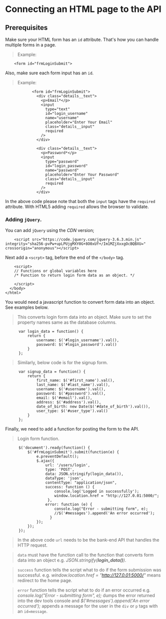 # Connecting an HTML page to the API

## Prerequisites

Make sure your HTML form has an `id` attribute. That's how you can handle multiple forms in a page.

> Example:
```
    <form id="frmLoginSubmit">
```

Also, make sure each form input has an `id`.
> Example:
```
            <form id="frmLoginSubmit">
              <div class="details__text">
                <p>Email*</p>
                <input
                  type="text"
                  id="login_username"
                  name="username"
                  placeholder="Enter Your Email"
                  class="details__input"
                  required
                />
              </div>

              <div class="details__text">
                <p>Password*</p>
                <input
                  type="password"
                  id="login_password"
                  name="password"
                  placeholder="Enter Your Password"
                  class="details__input"
                  required
                />
              </div>

```

In the above code please note that both the `input` tags have the `required` attribute. With HTML5 adding `required` allows the browser to validate.

### Adding `jQuery`.

You can add `jQuery` using the _CDN_ version;

```
    <script src="https://code.jquery.com/jquery-3.6.3.min.js" integrity="sha256-pvPw+upLPUjgMXY0G+8O0xUf+/Im1MZjXxxgOcBQBXU=" crossorigin="anonymous"></script>
```

Next add a `<scrpt>` tag, before the end of the `</body>` tag.

```
    <script>
    // Functions or global variables here
    /* Function to return login form data as an object. */

    </script>
  </body>
</html>
```

You would need a javascript function to convert form data into an object. See examples below.

> This converts login form data into an object. Make sure to set the property names same as the database columns.
```
      var login_data = function() {
          return {
              username: $('#login_username').val(),
              password: $('#login_password').val()
          }
      };
```

> Similarly, below code is for the signup form.
```
      var signup_data = function() {
          return {
              first_name: $('#first_name').val(),
              last_name: $('#last_name').val(),
              username: $('#username').val(),
              password: $('#password').val(),
              email: $('#email').val(),
              address: $('#address').val(),
              date_of_birth: new Date($('#date_of_birth').val()),
              user_type: $('#user_type').val()
          }
      };
```

Finally, we need to add a function for posting the form to the API.
> Login form function.
```
      $('document').ready(function() {
          $('#frmLoginSubmit').submit(function(e) {
              e.preventDefault();
              $.ajax({
                  url: '/users/login',
                  type: 'POST',
                  data: JSON.stringify(login_data()),
                  dataType: 'json',
                  contentType: "application/json",
                  success: function () {
                      console.log('Logged in successfully');
                      window.location.href = "http://127.0.01:5000/";
                   },
                  error: function (e) { 
                      console.log("Error - submitting form", e);
                      //$('#messages').append('An error occurred');
                    }
              });
          });
      });
```

> In the above code `url` needs to be the bank-end API that handles the HTTP request.

> `data` must have the function call to the function that converts form data into an object e.g. _JSON.stringify(**login_data()**)_.

> `success` function tells the script what to do if the form submission was successful. e.g. _window.location.href = "http://127.0.01:5000/"_ means redirect to the home page.

> `error` function tells the script what to do if an error occurred e.g. _console.log("Error - submitting form", e);_ dumps the error returned into the dev tools console and _$('#messages').append('An error occurred');_ appends a message for the user in the `div` or `p` tags with an `id=message`.
